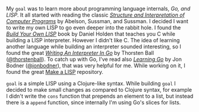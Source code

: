 My `goal` was to learn more about programming language internals, *Go, and LISP*. It all started with
reading the classic [*Structure and Interpretation of Computer Programs*][sicp] by Abelson, Sussman, and Sussman. 
I decided I want to write my own LISP to go even deeper into the rabbit hole. I found the
[*Build Your Own LISP*][build-lisp] book by Daniel Holden that teaches you C while building a LISP interpreter.
However I didn't like C. The idea of learning another language while building an interpreter sounded 
interesting, so I found the great [*Writing An Interpreter In Go*][interpreter-go] by Thorsten Ball ([@thorstenball][ball]). To catch up
with Go, I've read also [*Learning Go*][learn-go] by Jon Bodner ([@jonbodner][bodner]), that was very
helpful for me. While working on it, I found the great [Make a LISP][mal] repository.

`goal` is a simple LISP using a Clojure-like syntax. While building `goal` I decided to make small changes
as compared to Clojure syntax, for example I didn't write the `cons` function that prepends an
element to a list, but instead there is a `append` function, since internally I'm using Go's slices for lists.

 [sicp]: https://www.goodreads.com/book/show/43713.Structure_and_Interpretation_of_Computer_Programs
 [build-lisp]: http://buildyourownlisp.com/
 [interpreter-go]: https://interpreterbook.com/
 [learn-go]: https://www.goodreads.com/book/show/55841848
 [bodner]: https://twitter.com/jonbodner
 [ball]: https://twitter.com/thorstenball
 [mal]: https://github.com/kanaka/mal/